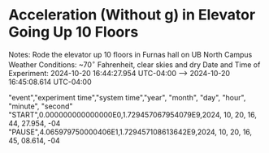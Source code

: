 # Acceleration (Without g) in Elevator Going Up 10 Floors

Notes: Rode the elevator up 10 floors in Furnas hall on UB North Campus
Weather Conditions: ~70$^\circ$ Fahrenheit, clear skies and dry
Date and Time of Experiment: 2024-10-20 16:44:27.954 UTC-04:00 --> 2024-10-20 16:45:08.614 UTC-04:00

"event","experiment time","system time","year", "month", "day", "hour", "minute", "second"
"START",0.000000000000000E0,1.729457067954079E9,2024, 10, 20, 16, 44, 27.954, -04
"PAUSE",4.065979750000406E1,1.729457108613642E9,2024, 10, 20, 16, 45, 08.614, -04


